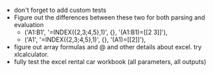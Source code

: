 - don't forget to add custom tests
- Figure out the differences between these two for both parsing and evaluation 
  - ('A1:B1', '=INDEX({2,3;4,5},1)', {}, '<Ranges>(A1:B1)=[[2 3]]'),
  - ('A1', '=INDEX({2,3;4,5},1)', {}, '<Ranges>(A1)=[[2]]'),
- figure out array formulas and @ and other details about excel. try xlcalculator.
- fully test the excel rental car workbook (all parameters, all outputs)